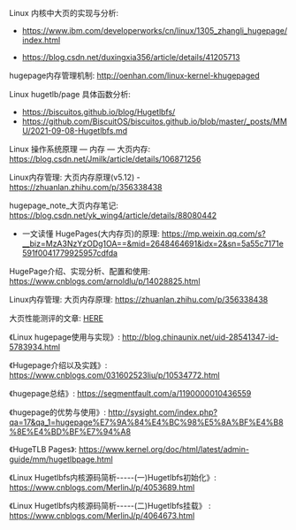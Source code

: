
Linux 内核中大页的实现与分析: 

* https://www.ibm.com/developerworks/cn/linux/1305_zhangli_hugepage/index.html

* https://blog.csdn.net/duxingxia356/article/details/41205713

hugepage内存管理机制: http://oenhan.com/linux-kernel-khugepaged

Linux hugetlb/page 具体函数分析:
* https://biscuitos.github.io/blog/Hugetlbfs/
* https://github.com/BiscuitOS/biscuitos.github.io/blob/master/_posts/MMU/2021-09-08-Hugetlbfs.md

Linux 操作系统原理 — 内存 — 大页内存: https://blog.csdn.net/Jmilk/article/details/106871256

Linux内存管理: 大页内存原理(v5.12) - https://zhuanlan.zhihu.com/p/356338438

hugepage_note_大页内存笔记: https://blog.csdn.net/yk_wing4/article/details/88080442


* 一文读懂 HugePages(大内存页)的原理: https://mp.weixin.qq.com/s?__biz=MzA3NzYzODg1OA==&mid=2648464691&idx=2&sn=5a55c7171e591f0041779925957cdfda

HugePage介绍、实现分析、配置和使用: https://www.cnblogs.com/arnoldlu/p/14028825.html

Linux内存管理: 大页内存原理: https://zhuanlan.zhihu.com/p/356338438

大页性能测评的文章: [HERE](https://alexandrnikitin.github.io/blog/transparent-hugepages-measuring-the-performance-impact/)

《Linux hugepage使用与实现》: http://blog.chinaunix.net/uid-28541347-id-5783934.html

《Hugepage介绍以及实践》: https://www.cnblogs.com/031602523liu/p/10534772.html

《hugepage总结》: https://segmentfault.com/a/1190000010436559

《hugepage的优势与使用》: http://sysight.com/index.php?qa=17&qa_1=hugepage%E7%9A%84%E4%BC%98%E5%8A%BF%E4%B8%8E%E4%BD%BF%E7%94%A8

《HugeTLB Pages》: https://www.kernel.org/doc/html/latest/admin-guide/mm/hugetlbpage.html

《Linux Hugetlbfs内核源码简析-----(一)Hugetlbfs初始化》: https://www.cnblogs.com/MerlinJ/p/4053689.html

《Linux Hugetlbfs内核源码简析-----(二)Hugetlbfs挂载》 : https://www.cnblogs.com/MerlinJ/p/4064673.html
